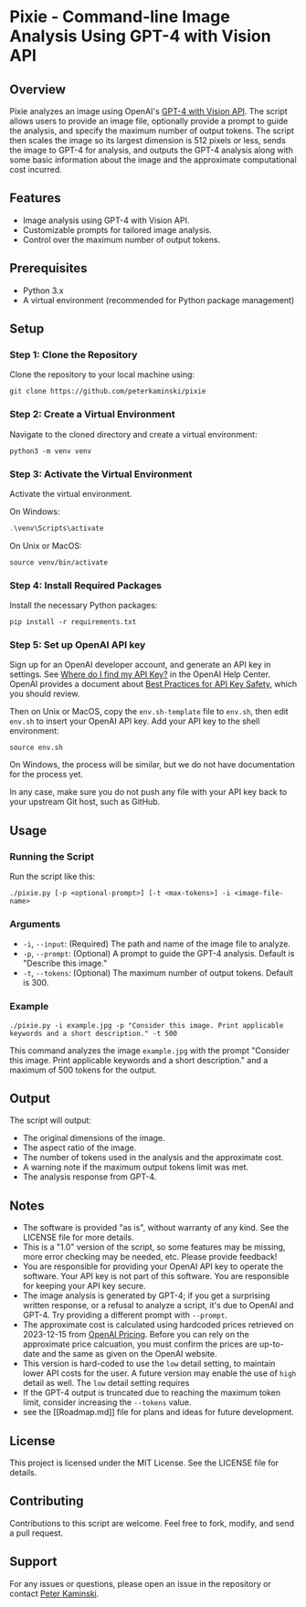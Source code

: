 # Pixie - Command-line Image Analysis Using GPT-4 with Vision API

## Overview

Pixie analyzes an image using OpenAI's [GPT-4 with Vision API](https://platform.openai.com/docs/guides/vision). The script allows users to provide an image file, optionally provide a prompt to guide the analysis, and specify the maximum number of output tokens. The script then scales the image so its largest dimension is 512 pixels or less, sends the image to GPT-4 for analysis, and outputs the GPT-4 analysis along with some basic information about the image and the approximate computational cost incurred.

## Features

- Image analysis using GPT-4 with Vision API.
- Customizable prompts for tailored image analysis.
- Control over the maximum number of output tokens.

## Prerequisites

- Python 3.x
- A virtual environment (recommended for Python package management)

## Setup

### Step 1: Clone the Repository

Clone the repository to your local machine using:

```shell
git clone https://github.com/peterkaminski/pixie
```

### Step 2: Create a Virtual Environment

Navigate to the cloned directory and create a virtual environment:

```shell
python3 -m venv venv
```

### Step 3: Activate the Virtual Environment

Activate the virtual environment.

On Windows:

```powershell
.\venv\Scripts\activate
```

On Unix or MacOS:

```shell
source venv/bin/activate
```

### Step 4: Install Required Packages

Install the necessary Python packages:

```shell
pip install -r requirements.txt
```

### Step 5: Set up OpenAI API key

Sign up for an OpenAI developer account, and generate an API key in settings. See [Where do I find my API Key?](https://help.openai.com/en/articles/4936850-where-do-i-find-my-api-key) in the OpenAI Help Center. OpenAI provides a document about [Best Practices for API Key Safety](https://help.openai.com/en/articles/5112595-best-practices-for-api-key-safety), which you should review.

Then on Unix or MacOS, copy the `env.sh-template` file to `env.sh`, then edit `env.sh` to insert your OpenAI API key. Add your API key to the shell environment:

```shell
source env.sh
```

On Windows, the process will be similar, but we do not have documentation for the process yet.

In any case, make sure you do not push any file with your API key back to your upstream Git host, such as GitHub.

## Usage

### Running the Script

Run the script like this:

```shell
./pixie.py [-p <optional-prompt>] [-t <max-tokens>] -i <image-file-name> 
```

### Arguments

- `-i`, `--input`: (Required) The path and name of the image file to analyze.
- `-p`, `--prompt`: (Optional) A prompt to guide the GPT-4 analysis. Default is "Describe this image."
- `-t`, `--tokens`: (Optional) The maximum number of output tokens. Default is 300.

### Example

```shell
./pixie.py -i example.jpg -p "Consider this image. Print applicable keywords and a short description." -t 500
```

This command analyzes the image `example.jpg` with the prompt "Consider this image. Print applicable keywords and a short description." and a maximum of 500 tokens for the output.

## Output

The script will output:

- The original dimensions of the image.
- The aspect ratio of the image.
- The number of tokens used in the analysis and the approximate cost.
- A warning note if the maximum output tokens limit was met.
- The analysis response from GPT-4.

## Notes

- The software is provided "as is", without warranty of any kind. See the LICENSE file for more details.
- This is a "1.0" version of the script, so some features may be missing, more error checking may be needed, etc. Please provide feedback!
- You are responsible for providing your OpenAI API key to operate the software. Your API key is not part of this software. You are responsible for keeping your API key secure.
- The image analysis is generated by GPT-4; if you get a surprising written response, or a refusal to analyze a script, it's due to OpenAI and GPT-4. Try providing a different prompt with `--prompt`.
- The approximate cost is calculated using hardcoded prices retrieved on 2023-12-15 from [OpenAI Pricing](https://openai.com/pricing). Before you can rely on the approximate price calcuation, you must confirm the prices are up-to-date and the same as given on the OpenAI website.
- This version is hard-coded to use the `low` detail setting, to maintain lower API costs for the user. A future version may enable the use of `high` detail as well. The `low` detail setting requires 
- If the GPT-4 output is truncated due to reaching the maximum token limit, consider increasing the `--tokens` value.
- see the [[Roadmap.md]] file for plans and ideas for future development.


## License

This project is licensed under the MIT License. See the LICENSE file for details.

## Contributing

Contributions to this script are welcome. Feel free to fork, modify, and send a pull request.

## Support

For any issues or questions, please open an issue in the repository or contact [Peter Kaminski](mailto:kaminski@istori.com).

